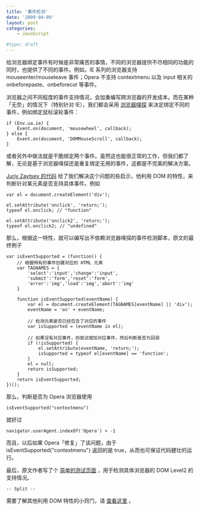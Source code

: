 ```yaml
---
title: '事件检测'
date: '2009-04-09'
layout: post
categories:
    - JavaScript

#type: draft
---
```


给浏览器绑定事件有时候是非常痛苦的事情，不同的浏览器提供不尽相同的功能的同时，也提供了不同的事件。例如，IE 系列的浏览器支持 mouseenter/mouseleave 事件；Opera 不支持 contextmenu 以及 input 相关的 onbeforepaste、onbeforecut 等事件。

浏览器之间不同程度的事件支持情况，会加重编写跨浏览器的开发成本。而在某种「无奈」的情况下（特别针对 IE），我们都会采用 [浏览器嗅探]({{site.urls}}/posts/696/) 来决定绑定不同的事件，例如绑定鼠标滚轮事件：

```
if (Env.ua.ie) {
    Event.on(document, 'mousewheel', callback);
} else {
    Event.on(document, 'DOMMouseScroll', callback);
}
```

或者另外中做法就是干脆绑定两个事件。虽然这也能很正常的工作，但我们都了解，无论是基于浏览器嗅探还是重复绑定无用的事件，这都是不完美的解决方案。

 [Juriy Zaytsev 的代码](http://thinkweb2.com/projects/prototype/detecting-event-support-without-browser-sniffing/) 给了我们解决这个问题的些启示，他利用 DOM 的特性，来判断针对某元素是否支持具体事件。例如

```
var el = document.createElement('div');

el.setAttribute('onclick', 'return;');
typeof el.onclick; // "function"

el.setAttribute('onclick2', 'return;');
typeof el.onclick2; // "undefined"
```

那么，根据这一特性，就可以编写出不依赖浏览器嗅探的事件检测脚本，原文的最终例子

```
var isEventSupported = (function() {
    // 根据特有的事件创建对应的 HTML 元素
    var TAGNAMES = {
        'select':'input','change':'input',
        'submit':'form','reset':'form',
        'error':'img','load':'img','abort':'img'
    }

    function isEventSupported(eventName) {
        var el = document.createElement(TAGNAMES[eventName] || 'div');
        eventName = 'on' + eventName;

        // 检测元素是否已经包含了对应的事件
        var isSupported = (eventName in el);

        // 如果没有对应事件，则尝试增加对应事件，然后判断是否为回调
        if (!isSupported) {
            el.setAttribute(eventName, 'return;');
            isSupported = typeof el[eventName] == 'function';
        }
        el = null;
        return isSupported;
    }
    return isEventSupported;
})();
```

那么，判断是否为 Opera 浏览器使用

    isEventSupported("contextmenu")

就好过

    navigator.userAgent.indexOf('Opera') > -1 

而且，以后如果 Opera「修复」了该问题，由于 isEventSupported(\"contextmenu\") 返回的是 true，从而也可保证代码健壮的运行。

最后，原文作者写了个 [简单的测试页面](http://yura.thinkweb2.com/isEventSupported/) ，用于检测具体浏览器的 DOM Level2 的支持情况。

`-- Split --`

需要了解其他利用 DOM 特性的小窍门，请 [查看这里]({{site.urls}}/posts/2873/) 。
